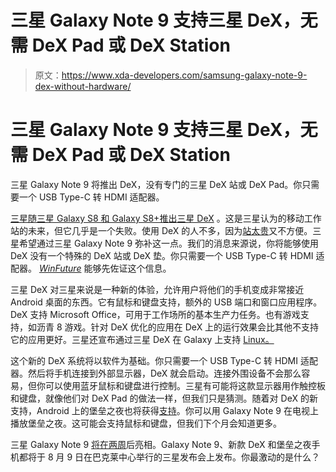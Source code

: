 # 三星 Galaxy Note 9 支持三星 DeX，无需 DeX Pad 或 DeX Station

> 原文：<https://www.xda-developers.com/samsung-galaxy-note-9-dex-without-hardware/>

# 三星 Galaxy Note 9 支持三星 DeX，无需 DeX Pad 或 DeX Station

三星 Galaxy Note 9 将推出 DeX，没有专门的三星 DeX 站或 DeX Pad。你只需要一个 USB Type-C 转 HDMI 适配器。

[三星随三星 Galaxy S8 和 Galaxy S8+推出三星 DeX](https://www.xda-developers.com/a-look-at-galaxy-s8-and-s8-software/) 。这是三星认为的移动工作站的未来，但它几乎是一个失败。使用 DeX 的人不多，因为[站太贵](https://www.xda-developers.com/samsung-dex-is-androids-continuum-revolution-but-aimed-at-the-wrong-audience/)又不方便。三星希望通过三星 Galaxy Note 9 弥补这一点。我们的消息来源说，你将能够使用 DeX 没有一个特殊的 DeX 站或 DeX 垫。你只需要一个 USB Type-C 转 HDMI 适配器。 *[WinFuture](http://winfuture.de/news,104299.html)* 能够先佐证这个信息。

三星 DeX 对三星来说是一种新的体验，允许用户将他们的手机变成非常接近 Android 桌面的东西。它有鼠标和键盘支持，额外的 USB 端口和窗口应用程序。DeX 支持 Microsoft Office，可用于工作场所的基本生产力任务。也有游戏支持，如沥青 8 游戏。针对 DeX 优化的应用在 DeX 上的运行效果会比其他不支持它的应用更好。三星还宣布通过三星 DeX 在 Galaxy 上支持 [Linux。](https://www.xda-developers.com/samsung-announces-linux-on-galaxy-for-dex/)

这个新的 DeX 系统将以软件为基础。你只需要一个 USB Type-C 转 HDMI 适配器。然后将手机连接到外部显示器，DeX 就会启动。连接外围设备不会那么容易，但你可以使用蓝牙鼠标和键盘进行控制。三星有可能将这款显示器用作触控板和键盘，就像他们对 DeX Pad 的做法一样，但我们只是猜测。随着对 DeX 的新支持，Android 上的堡垒之夜也将获得[支持](https://www.xda-developers.com/samsung-galaxy-note-9-launch-fortnite-mobile-ninja/)。你可以用 Galaxy Note 9 在电视上播放堡垒之夜。这可能会支持鼠标和键盘，但我们下个月会知道更多。

三星 Galaxy Note 9 [将在两周](https://www.xda-developers.com/samsung-galaxy-note-9-august-9/)后亮相。Galaxy Note 9、新款 DeX 和堡垒之夜手机都将于 8 月 9 日在巴克莱中心举行的三星发布会上发布。你最激动的是什么？